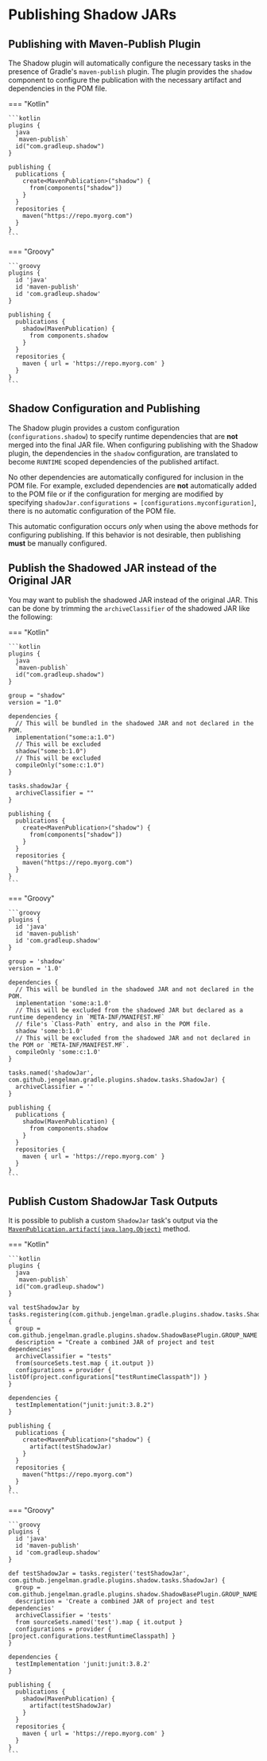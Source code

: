 # Publishing Shadow JARs

## Publishing with Maven-Publish Plugin

The Shadow plugin will automatically configure the necessary tasks in the presence of Gradle's
`maven-publish` plugin.
The plugin provides the `shadow` component to configure the publication with the necessary
artifact and dependencies in the POM file.

=== "Kotlin"

    ```kotlin
    plugins {
      java
      `maven-publish`
      id("com.gradleup.shadow")
    }

    publishing {
      publications {
        create<MavenPublication>("shadow") {
          from(components["shadow"])
        }
      }
      repositories {
        maven("https://repo.myorg.com")
      }
    }
    ```

=== "Groovy"

    ```groovy
    plugins {
      id 'java'
      id 'maven-publish'
      id 'com.gradleup.shadow'
    }

    publishing {
      publications {
        shadow(MavenPublication) {
          from components.shadow
        }
      }
      repositories {
        maven { url = 'https://repo.myorg.com' }
      }
    }
    ```

## Shadow Configuration and Publishing

The Shadow plugin provides a custom configuration (`configurations.shadow`) to specify
runtime dependencies that are **not** merged into the final JAR file.
When configuring publishing with the Shadow plugin, the dependencies in the `shadow`
configuration, are translated to become `RUNTIME` scoped dependencies of the
published artifact.

No other dependencies are automatically configured for inclusion in the POM file.
For example, excluded dependencies are **not** automatically added to the POM file or
if the configuration for merging are modified by specifying
`shadowJar.configurations = [configurations.myconfiguration]`, there is no automatic
configuration of the POM file.

This automatic configuration occurs _only_ when using the above methods for
configuring publishing. If this behavior is not desirable, then publishing **must**
be manually configured.


## Publish the Shadowed JAR instead of the Original JAR

You may want to publish the shadowed JAR instead of the original JAR. This can be done by trimming 
the `archiveClassifier` of the shadowed JAR like the following:

=== "Kotlin"

    ```kotlin
    plugins {
      java
      `maven-publish`
      id("com.gradleup.shadow")
    }

    group = "shadow"
    version = "1.0"

    dependencies {
      // This will be bundled in the shadowed JAR and not declared in the POM.
      implementation("some:a:1.0")
      // This will be excluded
      shadow("some:b:1.0")
      // This will be excluded
      compileOnly("some:c:1.0")
    }

    tasks.shadowJar {
      archiveClassifier = ""
    }

    publishing {
      publications {
        create<MavenPublication>("shadow") {
          from(components["shadow"])
        }
      }
      repositories {
        maven("https://repo.myorg.com")
      }
    }
    ```

=== "Groovy"

    ```groovy
    plugins {
      id 'java'
      id 'maven-publish'
      id 'com.gradleup.shadow'
    }

    group = 'shadow'
    version = '1.0'

    dependencies {
      // This will be bundled in the shadowed JAR and not declared in the POM.
      implementation 'some:a:1.0'
      // This will be excluded from the shadowed JAR but declared as a runtime dependency in `META-INF/MANIFEST.MF`
      // file's `Class-Path` entry, and also in the POM file.
      shadow 'some:b:1.0'
      // This will be excluded from the shadowed JAR and not declared in the POM or `META-INF/MANIFEST.MF`.
      compileOnly 'some:c:1.0'
    }

    tasks.named('shadowJar', com.github.jengelman.gradle.plugins.shadow.tasks.ShadowJar) {
      archiveClassifier = ''
    }

    publishing {
      publications {
        shadow(MavenPublication) {
          from components.shadow
        }
      }
      repositories {
        maven { url = 'https://repo.myorg.com' }
      }
    }
    ```


## Publish Custom ShadowJar Task Outputs

It is possible to publish a custom `ShadowJar` task's output via the [`MavenPublication.artifact(java.lang.Object)`](https://docs.gradle.org/current/dsl/org.gradle.api.publish.maven.MavenPublication.html#org.gradle.api.publish.maven.MavenPublication:artifact(java.lang.Object)) method. 

=== "Kotlin"

    ```kotlin
    plugins {
      java
      `maven-publish`
      id("com.gradleup.shadow")
    }

    val testShadowJar by tasks.registering(com.github.jengelman.gradle.plugins.shadow.tasks.ShadowJar::class) {
      group = com.github.jengelman.gradle.plugins.shadow.ShadowBasePlugin.GROUP_NAME
      description = "Create a combined JAR of project and test dependencies"
      archiveClassifier = "tests"
      from(sourceSets.test.map { it.output })
      configurations = provider { listOf(project.configurations["testRuntimeClasspath"]) }
    }

    dependencies {
      testImplementation("junit:junit:3.8.2")
    }

    publishing {
      publications {
        create<MavenPublication>("shadow") {
          artifact(testShadowJar)
        }
      }
      repositories {
        maven("https://repo.myorg.com")
      }
    }
    ```

=== "Groovy"

    ```groovy
    plugins {
      id 'java'
      id 'maven-publish'
      id 'com.gradleup.shadow'
    }

    def testShadowJar = tasks.register('testShadowJar', com.github.jengelman.gradle.plugins.shadow.tasks.ShadowJar) {
      group = com.github.jengelman.gradle.plugins.shadow.ShadowBasePlugin.GROUP_NAME
      description = 'Create a combined JAR of project and test dependencies'
      archiveClassifier = 'tests'
      from sourceSets.named('test').map { it.output }
      configurations = provider { [project.configurations.testRuntimeClasspath] }
    }

    dependencies {
      testImplementation 'junit:junit:3.8.2'
    }

    publishing {
      publications {
        shadow(MavenPublication) {
          artifact(testShadowJar)
        }
      }
      repositories {
        maven { url = 'https://repo.myorg.com' }
      }
    }
    ```
